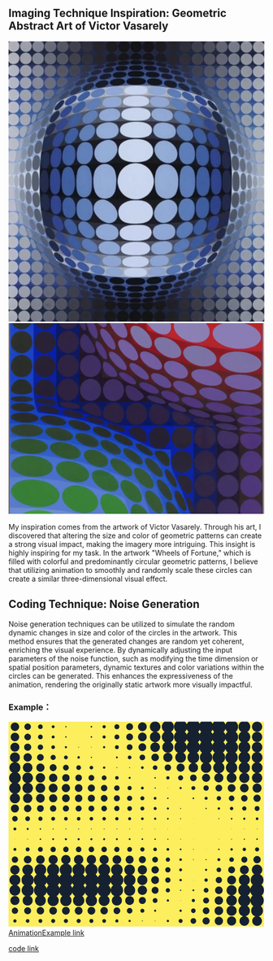 ## Imaging Technique Inspiration: Geometric Abstract Art of Victor Vasarely
![Kezdi-Ga](readmeImages/1.png)
![Vega](readmeImages/2.png)

My inspiration comes from the artwork of Victor Vasarely. Through his art, I discovered that altering the size and color of geometric patterns can create a strong visual impact, making the imagery more intriguing. This insight is highly inspiring for my task. In the artwork "Wheels of Fortune," which is filled with colorful and predominantly circular geometric patterns, I believe that utilizing animation to smoothly and randomly scale these circles can create a similar three-dimensional visual effect.

## Coding Technique: Noise Generation
Noise generation techniques can be utilized to simulate the random dynamic changes in size and color of the circles in the artwork. This method ensures that the generated changes are random yet coherent, enriching the visual experience. By dynamically adjusting the input parameters of the noise function, such as modifying the time dimension or spatial position parameters, dynamic textures and color variations within the circles can be generated. This enhances the expressiveness of the animation, rendering the originally static artwork more visually impactful.
### Example：
![3](readmeImages/3.png)
[AnimationExample link](https://williamngan.github.io/react-pts-canvas-examples/build/)

[code link](https://github.com/williamngan/react-pts-canvas-examples/blob/d1d1a6acfcdd4bea777785ac4eb811a45c586069/example/src/PtsExamples.jsx#L60)



